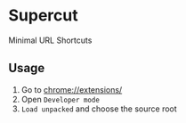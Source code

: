 # Supercut

Minimal URL Shortcuts

## Usage

1. Go to [chrome://extensions/](chrome://extensions/)
1. Open `Developer mode`
1. `Load unpacked` and choose the source root
